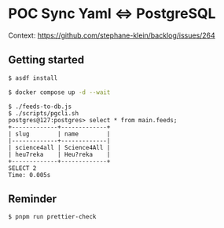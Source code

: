 # POC Sync Yaml <=> PostgreSQL

Context: https://github.com/stephane-klein/backlog/issues/264

## Getting started

```sh
$ asdf install
```

```sh
$ docker compose up -d --wait
```

```
$ ./feeds-to-db.js
$ ./scripts/pgcli.sh
postgres@127:postgres> select * from main.feeds;
+-------------+-------------+
| slug        | name        |
|-------------+-------------|
| science4all | Science4All |
| heu7reka    | Heu?reka    |
+-------------+-------------+
SELECT 2
Time: 0.005s
```

## Reminder

```sh
$ pnpm run prettier-check
```
